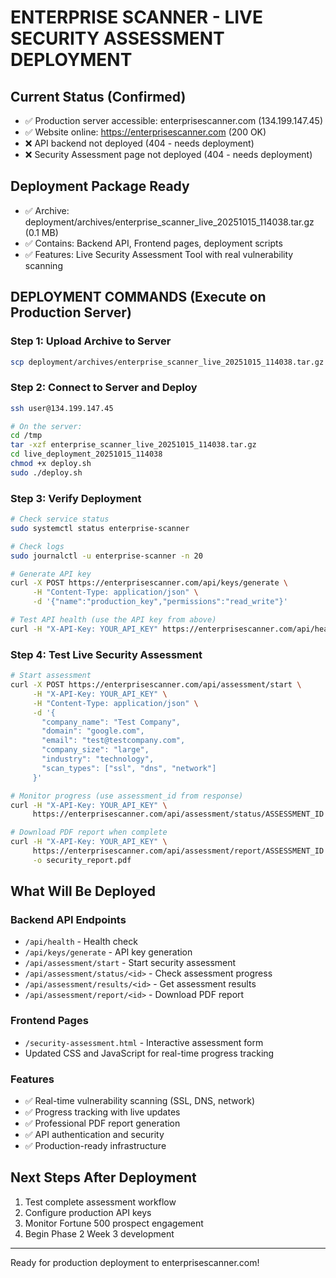 # ENTERPRISE SCANNER - LIVE SECURITY ASSESSMENT DEPLOYMENT

## Current Status (Confirmed)
- ✅ Production server accessible: enterprisescanner.com (134.199.147.45)
- ✅ Website online: https://enterprisescanner.com (200 OK)
- ❌ API backend not deployed (404 - needs deployment)
- ❌ Security Assessment page not deployed (404 - needs deployment)

## Deployment Package Ready
- ✅ Archive: deployment/archives/enterprise_scanner_live_20251015_114038.tar.gz (0.1 MB)
- ✅ Contains: Backend API, Frontend pages, deployment scripts
- ✅ Features: Live Security Assessment Tool with real vulnerability scanning

## DEPLOYMENT COMMANDS (Execute on Production Server)

### Step 1: Upload Archive to Server
```bash
scp deployment/archives/enterprise_scanner_live_20251015_114038.tar.gz user@134.199.147.45:/tmp/
```

### Step 2: Connect to Server and Deploy
```bash
ssh user@134.199.147.45

# On the server:
cd /tmp
tar -xzf enterprise_scanner_live_20251015_114038.tar.gz
cd live_deployment_20251015_114038
chmod +x deploy.sh
sudo ./deploy.sh
```

### Step 3: Verify Deployment
```bash
# Check service status
sudo systemctl status enterprise-scanner

# Check logs  
sudo journalctl -u enterprise-scanner -n 20

# Generate API key
curl -X POST https://enterprisescanner.com/api/keys/generate \
     -H "Content-Type: application/json" \
     -d '{"name":"production_key","permissions":"read_write"}'

# Test API health (use the API key from above)
curl -H "X-API-Key: YOUR_API_KEY" https://enterprisescanner.com/api/health
```

### Step 4: Test Live Security Assessment
```bash
# Start assessment
curl -X POST https://enterprisescanner.com/api/assessment/start \
     -H "X-API-Key: YOUR_API_KEY" \
     -H "Content-Type: application/json" \
     -d '{
       "company_name": "Test Company",
       "domain": "google.com",
       "email": "test@testcompany.com",
       "company_size": "large", 
       "industry": "technology",
       "scan_types": ["ssl", "dns", "network"]
     }'

# Monitor progress (use assessment_id from response)
curl -H "X-API-Key: YOUR_API_KEY" \
     https://enterprisescanner.com/api/assessment/status/ASSESSMENT_ID

# Download PDF report when complete
curl -H "X-API-Key: YOUR_API_KEY" \
     https://enterprisescanner.com/api/assessment/report/ASSESSMENT_ID \
     -o security_report.pdf
```

## What Will Be Deployed

### Backend API Endpoints
- `/api/health` - Health check
- `/api/keys/generate` - API key generation
- `/api/assessment/start` - Start security assessment
- `/api/assessment/status/<id>` - Check assessment progress
- `/api/assessment/results/<id>` - Get assessment results
- `/api/assessment/report/<id>` - Download PDF report

### Frontend Pages
- `/security-assessment.html` - Interactive assessment form
- Updated CSS and JavaScript for real-time progress tracking

### Features
- ✅ Real-time vulnerability scanning (SSL, DNS, network)
- ✅ Progress tracking with live updates
- ✅ Professional PDF report generation
- ✅ API authentication and security
- ✅ Production-ready infrastructure

## Next Steps After Deployment
1. Test complete assessment workflow
2. Configure production API keys
3. Monitor Fortune 500 prospect engagement
4. Begin Phase 2 Week 3 development

---
Ready for production deployment to enterprisescanner.com!